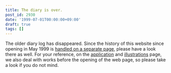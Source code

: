 ```yaml
---
title: The diary is over.
post_id: 2930
date: '1999-07-01T00:00:00+09:00'
draft: true
tags: []
---
```


The older diary log has disappeared. Since the history of this website since opening in May 1999 is [handled on a separate page,](https://danmaq.com/category/archives) please have a look there as well. For your reference, on the [application](https://danmaq.com/category/products/apps) and [illustrations](https://danmaq.com/category/products/illustration) page, we also deal with works before the opening of the web page, so please take a look if you do not mind.
